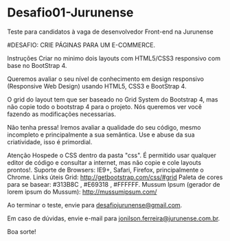 # Desafio01-Jurunense
Teste para candidatos à vaga de desenvolvedor Front-end na Jurunense

#DESAFIO: CRIE PÁGINAS PARA UM E-COMMERCE.

Instruções
Criar no minimo dois layouts com HTML5/CSS3 responsivo com base no BootStrap 4.

Queremos avaliar o seu nível de conhecimento em design responsivo (Responsive Web Design) usando HTML5, CSS3 e BootStrap 4.

O grid do layout tem que ser baseado no Grid System do Bootstrap 4, mas não copie todo o bootstrap 4 para o projeto. Nós queremos ver você fazendo  as modificações necessarias.

Não tenha pressa! Iremos avaliar a qualidade do seu código, mesmo incompleto e principalmente a sua semântica.
Use e abuse da sua criatividade, isso é primordial.

Atenção
Hospede o CSS dentro da pasta "css".
É permitido usar qualquer editor de código e consultar a internet, mas não copie e cole layouts prontos!.
Suporte de Browsers: IE9+, Safari, Firefox, principalmente o Chrome.
Links úteis
Grid: http://getbootstrap.com/css/#grid
Paleta de cores para se basear:  #313B8C , #E69318 , #FFFFFF.
Mussum Ipsum (gerador de lorem ipsum do Mussum): http://mussumipsum.com/

Ao terminar o teste, envie para desafiojurunense@gmail.com.

Em caso de dúvidas, envie e-mail para jonilson.ferreira@jurunense.com.br.

Boa sorte!
